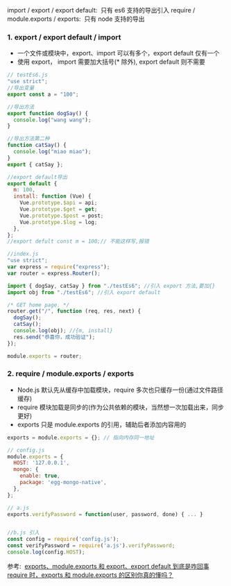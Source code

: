 import / export / export default:  只有 es6 支持的导出引入
require / module.exports / exports:  只有 node 支持的导出

### 1. export / export default / import

- 一个文件或模块中，export、import 可以有多个，export default 仅有一个
- 使用 export， import 需要加大括号(\* 除外), export default 则不需要

```javascript
// testEs6.js
"use strict";
//导出变量
export const a = "100";

//导出方法
export function dogSay() {
  console.log("wang wang");
}

//导出方法第二种
function catSay() {
  console.log("miao miao");
}
export { catSay };

//export default导出
export default {
  m: 100,
  install: function (Vue) {
    Vue.prototype.$api = api;
    Vue.prototype.$get = get;
    Vue.prototype.$post = post;
    Vue.prototype.$log = log;
  },
};
//export defult const m = 100;// 不能这样写,报错
```

```javascript
//index.js
"use strict";
var express = require("express");
var router = express.Router();

import { dogSay, catSay } from "./testEs6"; //引入 export 方法,要加{}
import obj from "./testEs6"; //引入 export default

/* GET home page. */
router.get("/", function (req, res, next) {
  dogSay();
  catSay();
  console.log(obj); //{m, install}
  res.send("恭喜你，成功验证");
});

module.exports = router;
```

### 2. require / module.exports / exports

- Node.js 默认先从缓存中加载模块，require 多次也只缓存一份(通过文件路径缓存)
- require 模块加载是同步的(作为公共依赖的模块，当然想一次加载出来，同步更好)
- exports 只是 module.exports 的引用，辅助后者添加内容用的

```javascript
exports = module.exports = {}; // 指向内存同一地址

// config.js
module.exports = {
  HOST: '127.0.0.1',
  mongo: {
    enable: true,
    package: 'egg-mongo-native',
  },
};

// a.js
exports.verifyPassword = function(user, password, done) { ... }


//b.js 引入
const config = require('config.js');
const verifyPassword = require('a.js').verifyPassword;
console.log(config.HOST);
```

参考: 
[exports、module.exports 和 export、export default 到底是咋回事](https://juejin.im/post/597ec55a51882556a234fcef)
[require 时，exports 和 module.exports 的区别你真的懂吗？](https://juejin.im/post/5d5639c7e51d453b5c1218b4)
